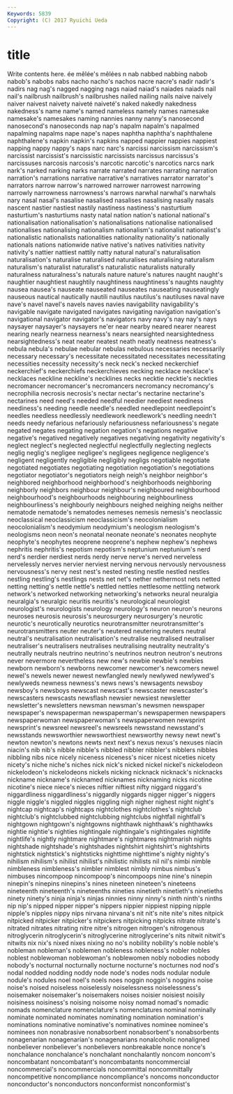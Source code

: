 ```yaml
---
Keywords: 5839 
Copyright: (C) 2017 Ryuichi Ueda
---
```


# title

Write contents here.
ée mêlée's mêlées n
nab nabbed nabbing nabob nabob's nabobs nabs nacho nacho's nachos
nacre nacre's nadir nadir's nadirs nag nag's nagged nagging nags
naiad naiad's naiades naiads nail nail's nailbrush nailbrush's nailbrushes nailed
nailing nails naive naively naiver naivest naivety naiveté naiveté's naked
nakedly nakedness nakedness's name name's named nameless namely names namesake
namesake's namesakes naming nannies nanny nanny's nanosecond nanosecond's nanoseconds nap
nap's napalm napalm's napalmed napalming napalms nape nape's napes naphtha
naphtha's naphthalene naphthalene's napkin napkin's napkins napped nappier nappies nappiest
napping nappy nappy's naps narc narc's narcissi narcissism narcissism's narcissist
narcissist's narcissistic narcissists narcissus narcissus's narcissuses narcosis narcosis's narcotic narcotic's
narcotics narcs nark nark's narked narking narks narrate narrated narrates
narrating narration narration's narrations narrative narrative's narratives narrator narrator's narrators
narrow narrow's narrowed narrower narrowest narrowing narrowly narrowness narrowness's narrows
narwhal narwhal's narwhals nary nasal nasal's nasalise nasalised nasalises nasalising
nasally nasals nascent nastier nastiest nastily nastiness nastiness's nasturtium nasturtium's
nasturtiums nasty natal nation nation's national national's nationalisation nationalisation's nationalisations
nationalise nationalised nationalises nationalising nationalism nationalism's nationalist nationalist's nationalistic nationalists
nationalities nationality nationality's nationally nationals nations nationwide native native's natives
nativities nativity nativity's nattier nattiest nattily natty natural natural's naturalisation
naturalisation's naturalise naturalised naturalises naturalising naturalism naturalism's naturalist naturalist's naturalistic
naturalists naturally naturalness naturalness's naturals nature nature's natures naught naught's
naughtier naughtiest naughtily naughtiness naughtiness's naughts naughty nausea nausea's nauseate
nauseated nauseates nauseating nauseatingly nauseous nautical nautically nautili nautilus nautilus's
nautiluses naval nave nave's navel navel's navels naves navies navigability
navigability's navigable navigate navigated navigates navigating navigation navigation's navigational navigator
navigator's navigators navy navy's nay nay's nays naysayer naysayer's naysayers
ne'er near nearby neared nearer nearest nearing nearly nearness nearness's
nears nearsighted nearsightedness nearsightedness's neat neater neatest neath neatly neatness
neatness's nebula nebula's nebulae nebular nebulas nebulous necessaries necessarily necessary
necessary's necessitate necessitated necessitates necessitating necessities necessity necessity's neck neck's
necked neckerchief neckerchief's neckerchiefs neckerchieves necking necklace necklace's necklaces neckline
neckline's necklines necks necktie necktie's neckties necromancer necromancer's necromancers necromancy
necromancy's necrophilia necrosis necrosis's nectar nectar's nectarine nectarine's nectarines need
need's needed needful needier neediest neediness neediness's needing needle needle's
needled needlepoint needlepoint's needles needless needlessly needlework needlework's needling needn't
needs needy nefarious nefariously nefariousness nefariousness's negate negated negates negating
negation negation's negations negative negative's negatived negatively negatives negativing negativity
negativity's neglect neglect's neglected neglectful neglectfully neglecting neglects neglig neglig's
negligee negligee's negligees negligence negligence's negligent negligently negligible negligibly negligs
negotiable negotiate negotiated negotiates negotiating negotiation negotiation's negotiations negotiator negotiator's
negotiators neigh neigh's neighbor neighbor's neighbored neighborhood neighborhood's neighborhoods neighboring
neighborly neighbors neighbour neighbour's neighboured neighbourhood neighbourhood's neighbourhoods neighbouring neighbourliness
neighbourliness's neighbourly neighbours neighed neighing neighs neither nematode nematode's nematodes
nemeses nemesis nemesis's neoclassic neoclassical neoclassicism neoclassicism's neocolonialism neocolonialism's neodymium
neodymium's neologism neologism's neologisms neon neon's neonatal neonate neonate's neonates
neophyte neophyte's neophytes neoprene neoprene's nephew nephew's nephews nephritis nephritis's
nepotism nepotism's neptunium neptunium's nerd nerd's nerdier nerdiest nerds nerdy
nerve nerve's nerved nerveless nervelessly nerves nervier nerviest nerving nervous
nervously nervousness nervousness's nervy nest nest's nested nesting nestle nestled
nestles nestling nestling's nestlings nests net net's nether nethermost nets
netted netting netting's nettle nettle's nettled nettles nettlesome nettling network
network's networked networking networking's networks neural neuralgia neuralgia's neuralgic neuritis
neuritis's neurological neurologist neurologist's neurologists neurology neurology's neuron neuron's neurons
neuroses neurosis neurosis's neurosurgery neurosurgery's neurotic neurotic's neurotically neurotics neurotransmitter
neurotransmitter's neurotransmitters neuter neuter's neutered neutering neuters neutral neutral's neutralisation
neutralisation's neutralise neutralised neutraliser neutraliser's neutralisers neutralises neutralising neutrality neutrality's
neutrally neutrals neutrino neutrino's neutrinos neutron neutron's neutrons never nevermore
nevertheless new new's newbie newbie's newbies newborn newborn's newborns newcomer
newcomer's newcomers newel newel's newels newer newest newfangled newly newlywed
newlywed's newlyweds newness newness's news news's newsagents newsboy newsboy's newsboys
newscast newscast's newscaster newscaster's newscasters newscasts newsflash newsier newsiest newsletter
newsletter's newsletters newsman newsman's newsmen newspaper newspaper's newspaperman newspaperman's newspapermen
newspapers newspaperwoman newspaperwoman's newspaperwomen newsprint newsprint's newsreel newsreel's newsreels newsstand
newsstand's newsstands newsworthier newsworthiest newsworthy newsy newt newt's newton newton's
newtons newts next next's nexus nexus's nexuses niacin niacin's nib
nib's nibble nibble's nibbled nibbler nibbler's nibblers nibbles nibbling nibs
nice nicely niceness niceness's nicer nicest niceties nicety nicety's niche
niche's niches nick nick's nicked nickel nickel's nickelodeon nickelodeon's nickelodeons
nickels nicking nicknack nicknack's nicknacks nickname nickname's nicknamed nicknames nicknaming
nicks nicotine nicotine's niece niece's nieces niftier niftiest nifty niggard
niggard's niggardliness niggardliness's niggardly niggards nigger nigger's niggers niggle niggle's
niggled niggles niggling nigh nigher nighest night night's nightcap nightcap's
nightcaps nightclothes nightclothes's nightclub nightclub's nightclubbed nightclubbing nightclubs nightfall nightfall's
nightgown nightgown's nightgowns nighthawk nighthawk's nighthawks nightie nightie's nighties nightingale
nightingale's nightingales nightlife nightlife's nightly nightmare nightmare's nightmares nightmarish nights
nightshade nightshade's nightshades nightshirt nightshirt's nightshirts nightstick nightstick's nightsticks nighttime
nighttime's nighty nighty's nihilism nihilism's nihilist nihilist's nihilistic nihilists nil
nil's nimbi nimble nimbleness nimbleness's nimbler nimblest nimbly nimbus nimbus's
nimbuses nincompoop nincompoop's nincompoops nine nine's ninepin ninepin's ninepins ninepins's
nines nineteen nineteen's nineteens nineteenth nineteenth's nineteenths nineties ninetieth ninetieth's
ninetieths ninety ninety's ninja ninja's ninjas ninnies ninny ninny's ninth
ninth's ninths nip nip's nipped nipper nipper's nippers nippier nippiest
nipping nipple nipple's nipples nippy nips nirvana nirvana's nit nit's
nite nite's nites nitpick nitpicked nitpicker nitpicker's nitpickers nitpicking nitpicks
nitrate nitrate's nitrated nitrates nitrating nitre nitre's nitrogen nitrogen's nitrogenous
nitroglycerin nitroglycerin's nitroglycerine nitroglycerine's nits nitwit nitwit's nitwits nix nix's
nixed nixes nixing no no's nobility nobility's noble noble's nobleman
nobleman's noblemen nobleness nobleness's nobler nobles noblest noblewoman noblewoman's noblewomen
nobly nobodies nobody nobody's nocturnal nocturnally nocturne nocturne's nocturnes nod
nod's nodal nodded nodding noddy node node's nodes nods nodular
nodule nodule's nodules noel noel's noels noes noggin noggin's noggins
noise noise's noised noiseless noiselessly noiselessness noiselessness's noisemaker noisemaker's noisemakers
noises noisier noisiest noisily noisiness noisiness's noising noisome noisy nomad
nomad's nomadic nomads nomenclature nomenclature's nomenclatures nominal nominally nominate nominated
nominates nominating nomination nomination's nominations nominative nominative's nominatives nominee nominee's
nominees non nonabrasive nonabsorbent nonabsorbent's nonabsorbents nonagenarian nonagenarian's nonagenarians nonalcoholic
nonaligned nonbeliever nonbeliever's nonbelievers nonbreakable nonce nonce's nonchalance nonchalance's nonchalant
nonchalantly noncom noncom's noncombatant noncombatant's noncombatants noncommercial noncommercial's noncommercials noncommittal
noncommittally noncompetitive noncompliance noncompliance's noncoms nonconductor nonconductor's nonconductors nonconformist nonconformist's
